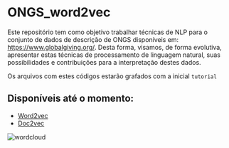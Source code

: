 # ONGS_word2vec

Este repositório tem como objetivo trabalhar técnicas de NLP para o conjunto de dados de descrição de ONGS disponíveis em: https://www.globalgiving.org/. Desta forma, visamos, de forma evolutiva, apresentar estas técnicas de processamento de linguagem natural, suas possibilidades e contribuições para a interpretação destes dados.

Os arquivos com estes códigos estarão grafados com a inicial ```tutorial```
## Disponíveis até o momento: 

* [Word2vec](https://github.com/tarssioesa/ONGS_NLP/blob/main/tutorial_word2vec.qmd)
* [Doc2vec](https://github.com/tarssioesa/ONGS_NLP/blob/main/tutorial_doc2vec.qmd)

<img src="https://i.ibb.co/JHDFNmM/wordcloud.png" alt="wordcloud" border="0">
